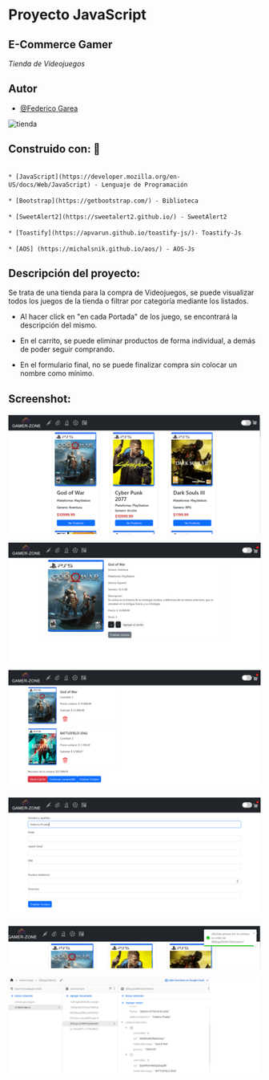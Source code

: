 # Proyecto JavaScript
## E-Commerce Gamer

_Tienda de Videojuegos_




## Autor

- [@Federico Garea](https://www.linkedin.com/in/federicogarea/)

![tienda](https://cdn-icons-png.flaticon.com/512/5847/5847540.png)


## Construido con: 🔧

```

* [JavaScript](https://developer.mozilla.org/en-US/docs/Web/JavaScript) - Lenguaje de Programación
  
* [Bootstrap](https://getbootstrap.com/) - Biblioteca

* [SweetAlert2](https://sweetalert2.github.io/) - SweetAlert2

* [Toastify](https://apvarun.github.io/toastify-js/)- Toastify-Js

* [AOS] (https://michalsnik.github.io/aos/) - AOS-Js

```


## Descripción del proyecto:

Se trata de una tienda para la compra de Videojuegos, se puede visualizar todos los juegos de la tienda o filtrar por categoría mediante los listados.

* Al hacer click en "en cada Portada" de los juego, se encontrará la descripción del mismo.

* En el carrito, se puede eliminar productos de forma individual, a demás de poder seguir comprando.

* En el formulario final, no se puede finalizar compra sin colocar un nombre como mínimo. 




## Screenshot:

![img1](https://github.com/federicorga/ReactTienda/blob/main/docs/tiendaimg1.png?raw=true)

![img2](https://github.com/federicorga/ReactTienda/blob/main/docs/tiendaimg2.png?raw=true)

![img3](https://github.com/federicorga/ReactTienda/blob/main/docs/tiendaimg3.png?raw=true)

![img4](https://github.com/federicorga/ReactTienda/blob/main/docs/tiendaimg4.png?raw=true)

![img5](https://github.com/federicorga/ReactTienda/blob/main/docs/tiendaimg5.png?raw=true)

![img6](https://github.com/federicorga/ReactTienda/blob/main/docs/tiendaimg6.png?raw=true)


